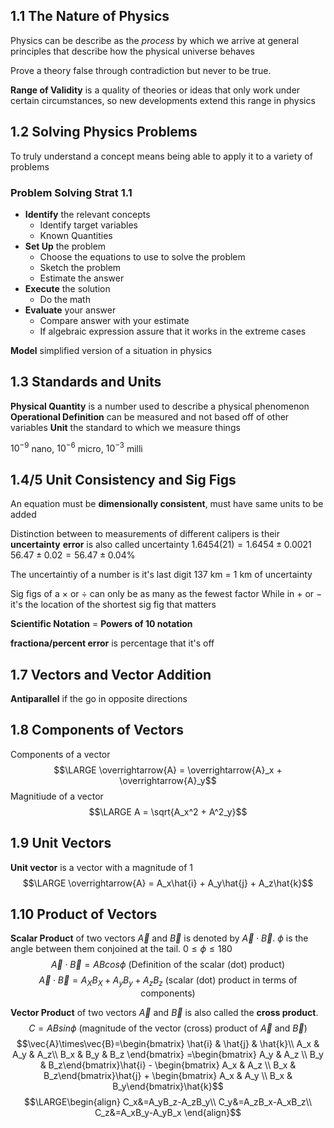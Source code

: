 ## 1.1 The Nature of Physics
Physics can be describe as the *process* by which we arrive at general principles that describe how the physical universe behaves

Prove a theory false through contradiction but never to be true.

**Range of Validity** is a quality of theories or ideas that only work under certain circumstances, so new developments extend this range in physics

## 1.2 Solving Physics Problems
To truly understand a concept means being able to apply it to a variety of problems

### Problem Solving Strat 1.1
- **Identify** the relevant concepts
	- Identify target variables
	- Known Quantities
- **Set Up** the problem
	- Choose the equations to use to solve the problem
	- Sketch the problem
	- Estimate the answer
- **Execute** the solution
	- Do the math
- **Evaluate** your answer
	- Compare answer with your estimate
	- If algebraic expression assure that it works in the extreme cases

**Model** simplified version of a situation in physics

## 1.3 Standards and Units
**Physical Quantity** is a number used to describe a physical phenomenon
**Operational Definition** can be measured and not based off of other variables
**Unit** the standard to which we measure things

$10^{-9}$ nano, $10^{-6}$ micro, $10^{-3}$ milli

## 1.4/5 Unit Consistency and Sig Figs
An equation must be **dimensionally consistent**, must have same units to be added

Distinction between to measurements of different calipers is their **uncertainty**
**error** is also called uncertainty
$1.6454(21) = 1.6454 \pm 0.0021$
$56.47 \pm 0.02 = 56.47 \pm 0.04\%$

The uncertaintiy of a number is it's last digit
137 km = 1 km of uncertainty

Sig figs of a $\times \text{ or } \div$ can only be as many as the fewest factor
While in $+ \text{ or } -$ it's the location of the shortest sig fig that matters

**Scientific Notation** = **Powers of 10 notation**

**fractiona/percent error** is percentage that it's off

## 1.7 Vectors and Vector Addition
**Antiparallel** if the go in opposite directions

## 1.8 Components of Vectors
Components of a vector
$$\LARGE \overrightarrow{A} = \overrightarrow{A}_x + \overrightarrow{A}_y$$
Magnitiude of a vector
$$\LARGE A = \sqrt{A_x^2 + A^2_y}$$
## 1.9 Unit Vectors
**Unit vector** is a vector with a magnitude of 1
$$\LARGE \overrightarrow{A} = A_x\hat{i} + A_y\hat{j} + A_z\hat{k}$$


## 1.10 Product of Vectors
**Scalar Product** of two vectors $\vec{A}$ and $\vec{B}$ is denoted by $\vec{A}\cdot\vec{B}$. 
$\phi$ is the angle between them conjoined at the tail. $0\leq\phi\leq 180$
$$\vec{A}\cdot\vec{B}=ABcos\phi \text{ (Definition of the scalar (dot) product)}$$
$$\vec{A}\cdot\vec{B}=A_XB_X+A_yB_y+A_zB_z \text{ (scalar (dot) product in terms of components)}$$

**Vector Product** of two vectors $\vec{A}$ and $\vec{B}$ is also called the **cross product**.
$$C=ABsin\phi \text{ (magnitude of the vector (cross) product of $\vec{A}$ and $\vec{B}$)}$$
$$\vec{A}\times\vec{B}=\begin{bmatrix}
\hat{i} & \hat{j} & \hat{k}\\ 
A_x & A_y & A_z\\ 
B_x & B_y & B_z 
\end{bmatrix} =\begin{bmatrix} A_y & A_z \\ B_y & B_z\end{bmatrix}\hat{i} - \begin{bmatrix} A_x & A_z \\ B_x & B_z\end{bmatrix}\hat{j} + \begin{bmatrix} A_x & A_y \\ B_x & B_y\end{bmatrix}\hat{k}$$
$$\LARGE\begin{align}
C_x&=A_yB_z-A_zB_y\\
C_y&=A_zB_x-A_xB_z\\
C_z&=A_xB_y-A_yB_x
\end{align}$$
